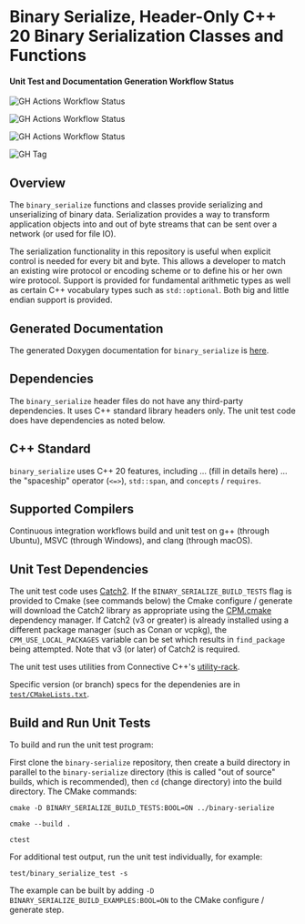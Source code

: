 # Binary Serialize, Header-Only C++ 20 Binary Serialization Classes and Functions

#### Unit Test and Documentation Generation Workflow Status

![GH Actions Workflow Status](https://img.shields.io/github/actions/workflow/status/connectivecpp/binary-serialize/build_run_unit_test_cmake.yml?branch=main&label=GH%20Actions%20build,%20unit%20tests%20on%20main)

![GH Actions Workflow Status](https://img.shields.io/github/actions/workflow/status/connectivecpp/binary-serialize/build_run_unit_test_cmake.yml?branch=develop&label=GH%20Actions%20build,%20unit%20tests%20on%20develop)

![GH Actions Workflow Status](https://img.shields.io/github/actions/workflow/status/connectivecpp/binary-serialize/gen_docs.yml?branch=main&label=GH%20Actions%20generate%20docs)

![GH Tag](https://img.shields.io/github/v/tag/connectivecpp/binary-serialize?label=GH%20tag)

## Overview

The `binary_serialize` functions and classes provide serializing and unserializing of binary data. Serialization provides a way to transform application objects into and out of byte streams that can be sent over a network (or used for file IO).

The serialization functionality in this repository is useful when explicit control is needed for every bit and byte. This allows a developer to match an existing wire protocol or encoding scheme or to define his or her own wire protocol. Support is provided for fundamental arithmetic types as well as certain C++ vocabulary types such as `std::optional`. Both big and little endian support is provided.

## Generated Documentation

The generated Doxygen documentation for `binary_serialize` is [here](https://connectivecpp.github.io/binary-serialize/).

## Dependencies

The `binary_serialize` header files do not have any third-party dependencies. It uses C++ standard library headers only. The unit test code does have dependencies as noted below.

## C++ Standard

`binary_serialize`  uses C++ 20 features, including  ... (fill in details here) ... the "spaceship" operator (`<=>`), `std::span`, and `concepts` / `requires`.

## Supported Compilers

Continuous integration workflows build and unit test on g++ (through Ubuntu), MSVC (through Windows), and clang (through macOS).

## Unit Test Dependencies

The unit test code uses [Catch2](https://github.com/catchorg/Catch2). If the `BINARY_SERIALIZE_BUILD_TESTS` flag is provided to Cmake (see commands below) the Cmake configure / generate will download the Catch2 library as appropriate using the [CPM.cmake](https://github.com/cpm-cmake/CPM.cmake) dependency manager. If Catch2 (v3 or greater) is already installed using a different package manager (such as Conan or vcpkg), the `CPM_USE_LOCAL_PACKAGES` variable can be set which results in `find_package` being attempted. Note that v3 (or later) of Catch2 is required.

The unit test uses utilities from Connective C++'s [utility-rack](https://github.com/connectivecpp/utility-rack).

Specific version (or branch) specs for the dependenies are in [`test/CMakeLists.txt`](test/CMakeLists.txt).

## Build and Run Unit Tests

To build and run the unit test program:

First clone the `binary-serialize` repository, then create a build directory in parallel to the `binary-serialize` directory (this is called "out of source" builds, which is recommended), then `cd` (change directory) into the build directory. The CMake commands:

```
cmake -D BINARY_SERIALIZE_BUILD_TESTS:BOOL=ON ../binary-serialize

cmake --build .

ctest
```

For additional test output, run the unit test individually, for example:

```
test/binary_serialize_test -s
```

The example can be built by adding `-D BINARY_SERIALIZE_BUILD_EXAMPLES:BOOL=ON` to the CMake configure / generate step.

